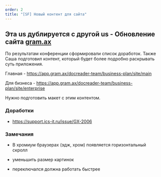 ```yaml
---
order: 2
title: "[SF] Новый контент для сайта"
---
```


## Эта us дублируется с другой us - Обновление сайта [gram.ax](http://gram.ax)

По результатам конференции сформировали список доработок. Также Саша подготовил контент, который будет более подробно раскрывать суть приложения.

Главная - <https://app.gram.ax/docreader-team/business-plan/site/main>

Для бизнеса - <https://app.gram.ax/docreader-team/business-plan/site/enterprise>

Нужно подготовить макет с этим контентом.



### Доработки

-  <https://support.ics-it.ru/issue/GX-2006>

### Замечания

-  В хромиум браузерах (эдж, хром) появляется горизонтальный скролл

-  уменьшить размер картинок

-  переключался должна работать быстрее